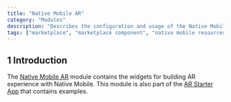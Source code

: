 ```yaml
---
title: "Native Mobile AR"
category: "Modules"
description: "Describes the configuration and usage of the Native Mobile AR module, which is available in the Mendix Marketplace."
tags: ["marketplace", "marketplace component", "native mobile resources", "platform support"]
---
```


## 1 Introduction

The [Native Mobile AR](https://marketplace.mendix.com/link/component/117209) module contains  the widgets for building AR experience with Native Mobile. This module is also part of the [AR Starter App](https://marketplace.mendix.com/link/component/117211) that contains examples.
